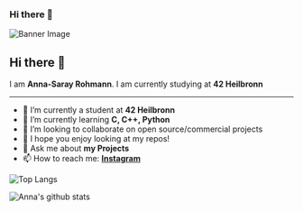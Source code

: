### Hi there 👋

![Banner Image](.png)

## Hi there 👋

I am **Anna-Saray Rohmann**. I am currently studying at **42 Heilbronn**

---

- 🔭 I’m currently a student at **42 Heilbronn**
- 🌱 I’m currently learning **C, C++, Python**
- 👯 I’m looking to collaborate on open source/commercial projects
- 🤔 I hope you enjoy looking at my repos!
- 💬 Ask me about **my Projects**
- 📫 How to reach me:
 **[Instagram](https://instagram.com/)**

![Top Langs](https://github-readme-stats.vercel.app/api/top-langs/?username=arohmann111&layout=compact&theme=dark&hide_border=true)

![Anna's github stats](https://github-readme-stats.vercel.app/api?username=arohmann111&show_icons=true&hide_border=true&theme=dark)
